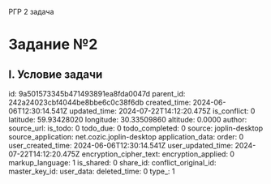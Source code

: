 РГР 2 задача

# Задание №2
## I. Условие задачи


id: 9a501573345b471493891ea8fda0047d
parent_id: 242a24023cbf4044be8bbe6c0c38f6db
created_time: 2024-06-06T12:30:14.541Z
updated_time: 2024-07-22T14:12:20.475Z
is_conflict: 0
latitude: 59.93428020
longitude: 30.33509860
altitude: 0.0000
author: 
source_url: 
is_todo: 0
todo_due: 0
todo_completed: 0
source: joplin-desktop
source_application: net.cozic.joplin-desktop
application_data: 
order: 0
user_created_time: 2024-06-06T12:30:14.541Z
user_updated_time: 2024-07-22T14:12:20.475Z
encryption_cipher_text: 
encryption_applied: 0
markup_language: 1
is_shared: 0
share_id: 
conflict_original_id: 
master_key_id: 
user_data: 
deleted_time: 0
type_: 1